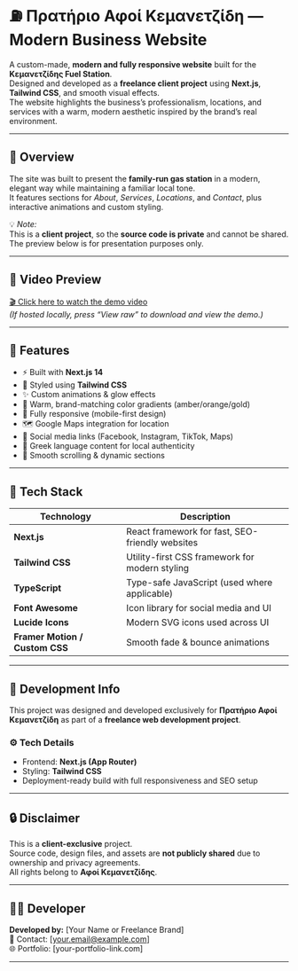 # ⛽ Πρατήριο Αφοί Κεμανετζίδη — Modern Business Website

A custom-made, **modern and fully responsive website** built for the **Κεμανετζίδης Fuel Station**.  
Designed and developed as a **freelance client project** using **Next.js**, **Tailwind CSS**, and smooth visual effects.  
The website highlights the business’s professionalism, locations, and services with a warm, modern aesthetic inspired by the brand’s real environment.

---

## 🚀 Overview

The site was built to present the **family-run gas station** in a modern, elegant way while maintaining a familiar local tone.  
It features sections for *About*, *Services*, *Locations*, and *Contact*, plus interactive animations and custom styling.

💡 *Note:*  
This is a **client project**, so the **source code is private** and cannot be shared.  
The preview below is for presentation purposes only.

---

## 🎥 Video Preview

[🎬 Click here to watch the demo video](https://your-video-link-here.com)  
*(If hosted locally, press “View raw” to download and view the demo.)*

---

## 🧩 Features

- ⚡ Built with **Next.js 14**  
- 🎨 Styled using **Tailwind CSS**  
- ✨ Custom animations & glow effects  
- 🌅 Warm, brand-matching color gradients (amber/orange/gold)  
- 📱 Fully responsive (mobile-first design)  
- 🗺️ Google Maps integration for location  
- 🔗 Social media links (Facebook, Instagram, TikTok, Maps)  
- 💬 Greek language content for local authenticity  
- 🧭 Smooth scrolling & dynamic sections  

---

## 🧠 Tech Stack

| Technology | Description |
|-------------|-------------|
| **Next.js** | React framework for fast, SEO-friendly websites |
| **Tailwind CSS** | Utility-first CSS framework for modern styling |
| **TypeScript** | Type-safe JavaScript (used where applicable) |
| **Font Awesome** | Icon library for social media and UI |
| **Lucide Icons** | Modern SVG icons used across UI |
| **Framer Motion / Custom CSS** | Smooth fade & bounce animations |

---

## 🧰 Development Info

This project was designed and developed exclusively for **Πρατήριο Αφοί Κεμανετζίδη** as part of a **freelance web development project**.

### ⚙️ Tech Details
- Frontend: **Next.js (App Router)**  
- Styling: **Tailwind CSS**  
- Deployment-ready build with full responsiveness and SEO setup  

---

## 🔒 Disclaimer

This is a **client-exclusive** project.  
Source code, design files, and assets are **not publicly shared** due to ownership and privacy agreements.  
All rights belong to **Αφοί Κεμανετζίδης**.

---

## 👨‍💻 Developer

**Developed by:** [Your Name or Freelance Brand]  
📧 Contact: [your.email@example.com]  
🌐 Portfolio: [your-portfolio-link.com]

---

